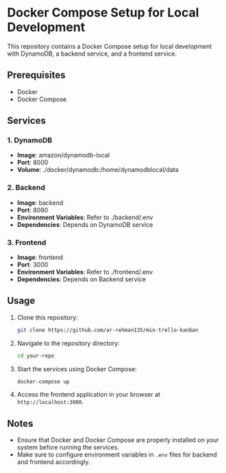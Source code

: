 # Docker Compose Setup for Local Development

This repository contains a Docker Compose setup for local development with DynamoDB, a backend service, and a frontend service.

## Prerequisites

- Docker
- Docker Compose

## Services

### 1. DynamoDB

- **Image**: amazon/dynamodb-local
- **Port**: 8000
- **Volume**: ./docker/dynamodb:/home/dynamodblocal/data

### 2. Backend

- **Image**: backend
- **Port**: 8080
- **Environment Variables**: Refer to ./backend/.env
- **Dependencies**: Depends on DynamoDB service

### 3. Frontend

- **Image**: frontend
- **Port**: 3000
- **Environment Variables**: Refer to ./frontend/.env
- **Dependencies**: Depends on Backend service

## Usage

1. Clone this repository:

    ```bash
    git clone https://github.com/ar-rehman135/min-trello-kanban
    ```

2. Navigate to the repository directory:

    ```bash
    cd your-repo
    ```

3. Start the services using Docker Compose:

    ```bash
    docker-compose up
    ```

4. Access the frontend application in your browser at `http://localhost:3000`.

## Notes

- Ensure that Docker and Docker Compose are properly installed on your system before running the services.
- Make sure to configure environment variables in `.env` files for backend and frontend accordingly.

